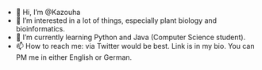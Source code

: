 - 👋 Hi, I’m @Kazouha
- 👀 I’m interested in a lot of things, especially plant biology and bioinformatics.
- 🌱 I’m currently learning Python and Java (Computer Science student).
- 📫 How to reach me: via Twitter would be best. Link is in my bio. You can PM me in either English or German.

<!--- - 💞️ I’m looking to collaborate on ... --->

<!---
Kazouha/Kazouha is a ✨ special ✨ repository because its `README.md` (this file) appears on your GitHub profile.
You can click the Preview link to take a look at your changes.
--->
